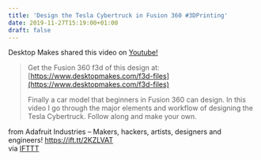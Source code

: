 ```yaml
---
title: 'Design the Tesla Cybertruck in Fusion 360 #3DPrinting'
date: 2019-11-27T15:19:00+01:00
draft: false
---
```


Desktop Makes shared this video on [Youtube!](https://www.youtube.com/watch?v=GWZsPcfjT0Q)

> Get the Fusion 360 f3d of this design at:  
> [https://www.desktopmakes.com/f3d-files](https://www.desktopmakes.com/f3d-files)
> 
> Finally a car model that beginners in Fusion 360 can design. In this video I go through the major elements and workflow of designing the Tesla Cybertruck. Follow along and make your own.

  
  
from Adafruit Industries – Makers, hackers, artists, designers and engineers! https://ift.tt/2KZLVAT  
via [IFTTT](https://ifttt.com/?ref=da&site=blogger)